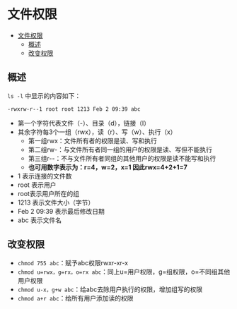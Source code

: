 # 文件权限
<!-- TOC depthFrom:1 depthTo:6 withLinks:1 updateOnSave:1 orderedList:0 -->

- [文件权限](#文件权限)
	- [概述](#概述)
	- [改变权限](#改变权限)

<!-- /TOC -->

## 概述
`ls -l` 中显示的内容如下：
```
-rwxrw-r‐-1 root root 1213 Feb 2 09:39 abc
```
- 第一个字符代表文件（-）、目录（d），链接（l）
- 其余字符每3个一组（rwx），读（r）、写（w）、执行（x）
   - 第一组rwx：文件所有者的权限是读、写和执行
   - 第二组rw-：与文件所有者同一组的用户的权限是读、写但不能执行
   - 第三组r--：不与文件所有者同组的其他用户的权限是读不能写和执行
   - **也可用数字表示为：r=4，w=2，x=1  因此rwx=4+2+1=7**
- 1 表示连接的文件数
- root 表示用户
- root表示用户所在的组
- 1213 表示文件大小（字节）
- Feb 2 09:39 表示最后修改日期
- abc 表示文件名
## 改变权限
- `chmod 755 abc`：赋予abc权限rwxr-xr-x
- `chmod u=rwx，g=rx，o=rx abc`：同上u=用户权限，g=组权限，o=不同组其他用户权限
- `chmod u-x，g+w abc`：给abc去除用户执行的权限，增加组写的权限
- `chmod a+r abc`：给所有用户添加读的权限
